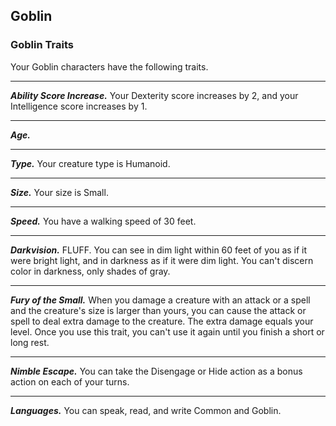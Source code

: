 ## Goblin


### Goblin Traits
Your Goblin characters have the following traits.
___
***Ability Score Increase.***
Your Dexterity score increases by 2, and your Intelligence score increases by 1.
___
***Age.***

___
***Type.***
Your creature type is Humanoid.
___
***Size.***
Your size is Small.
___
***Speed.***
You have a walking speed of 30 feet.
___
***Darkvision.***
FLUFF. You can see in dim light within 60 feet of you as if it were bright light, and in darkness as if it were dim light. You can't discern color in darkness, only shades of gray.
___
***Fury of the Small.***
When you damage a creature with an attack or a spell and the creature's size is larger than yours, you can cause the attack or spell to deal extra damage to the creature. The extra damage equals your level. Once you use this trait, you can't use it again until you finish a short or long rest.
___
***Nimble Escape.***
You can take the Disengage or Hide action as a bonus action on each of your turns.
___
***Languages.***
You can speak, read, and write Common and Goblin.